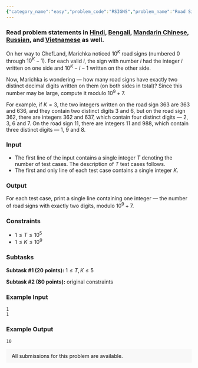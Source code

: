 ```yaml
---
{"category_name":"easy","problem_code":"RSIGNS","problem_name":"Road Signs","problemComponents":{"constraints":"","constraintsState":false,"subtasks":"","subtasksState":false,"inputFormat":"","inputFormatState":false,"outputFormat":"","outputFormatState":false,"sampleTestCases":{"0":{"id":1,"input":"1\r\n1","output":10,"explanation":"","isDeleted":false}}},"video_editorial_url":"","languages_supported":{"0":"CPP14","1":"C","2":"JAVA","3":"PYTH 3.6","4":"PYTH","5":"PYP3","6":"CS2","7":"ADA","8":"PYPY","9":"TEXT","10":"PAS fpc","11":"NODEJS","12":"RUBY","13":"PHP","14":"GO","15":"HASK","16":"TCL","17":"PERL","18":"SCALA","19":"LUA","20":"kotlin","21":"BASH","22":"JS","23":"LISP sbcl","24":"rust","25":"PAS gpc","26":"BF","27":"CLOJ","28":"R","29":"D","30":"CAML","31":"FORT","32":"ASM","33":"swift","34":"FS","35":"WSPC","36":"LISP clisp","37":"SCM guile","38":"PERL6","39":"ERL","40":"CLPS","41":"ICK","42":"NICE","43":"PRLG","44":"ICON","45":"COB","46":"SCM chicken","47":"PIKE","48":"SCM qobi","49":"ST","50":"NEM"},"max_timelimit":1,"source_sizelimit":50000,"problem_author":"daniel_1999","problem_tester":null,"date_added":"21-04-2019","tags":{"0":"daniel_1999","1":"june19","2":"junechallenge"},"problem_difficulty_level":"Easy","best_tag":"","editorial_url":"https://discuss.codechef.com/problems/RSIGNS","time":{"view_start_date":1560763800,"submit_start_date":1560763800,"visible_start_date":1560763800,"end_date":1735669800},"is_direct_submittable":false,"problemDiscussURL":"https://discuss.codechef.com/search?q=RSIGNS","is_proctored":false,"visitedContests":{},"layout":"problem"}
---
```

### Read problem statements in [Hindi](https://www.codechef.com/download/translated/JUNE19/hindi/RSIGNS.pdf), [Bengali](https://www.codechef.com/download/translated/JUNE19/bengali/RSIGNS.pdf), [Mandarin Chinese](https://www.codechef.com/download/translated/JUNE19/mandarin/RSIGNS.pdf), [Russian](https://www.codechef.com/download/translated/JUNE19/russian/RSIGNS.pdf), and [Vietnamese](https://www.codechef.com/download/translated/JUNE19/vietnamese/RSIGNS.pdf) as well.

On her way to ChefLand, Marichka noticed $10^K$ road signs (numbered $0$ through $10^K - 1$). For each valid $i$, the sign with number $i$ had the integer $i$ written on one side and $10^K-i-1$ written on the other side.

Now, Marichka is wondering — how many road signs have exactly two distinct decimal digits written on them (on both sides in total)? Since this number may be large, compute it modulo $10^9+7$.

For example, if $K = 3$, the two integers written on the road sign $363$ are $363$ and $636$, and they contain two distinct digits $3$ and $6$, but on the road sign $362$, there are integers $362$ and $637$, which contain four distinct digits — $2$, $3$, $6$ and $7$. On the road sign $11$, there are integers $11$ and $988$, which contain three distinct digits — $1$, $9$ and $8$.

### Input
- The first line of the input contains a single integer $T$ denoting the number of test cases. The description of $T$ test cases follows.
- The first and only line of each test case contains a single integer $K$.

### Output
For each test case, print a single line containing one integer — the number of road signs with exactly two digits, modulo $10^9+7$.

### Constraints 
- $1 \le T \le 10^5$
- $1 \le K \le 10^9$

### Subtasks
**Subtask #1 (20 points):** $1 \le T, K \le 5$

**Subtask #2 (80 points):** original constraints

### Example Input
```
1
1
```

### Example Output
```
10
```

<aside style='background: #f8f8f8;padding: 10px 15px;'><div>All submissions for this problem are available.</div></aside>